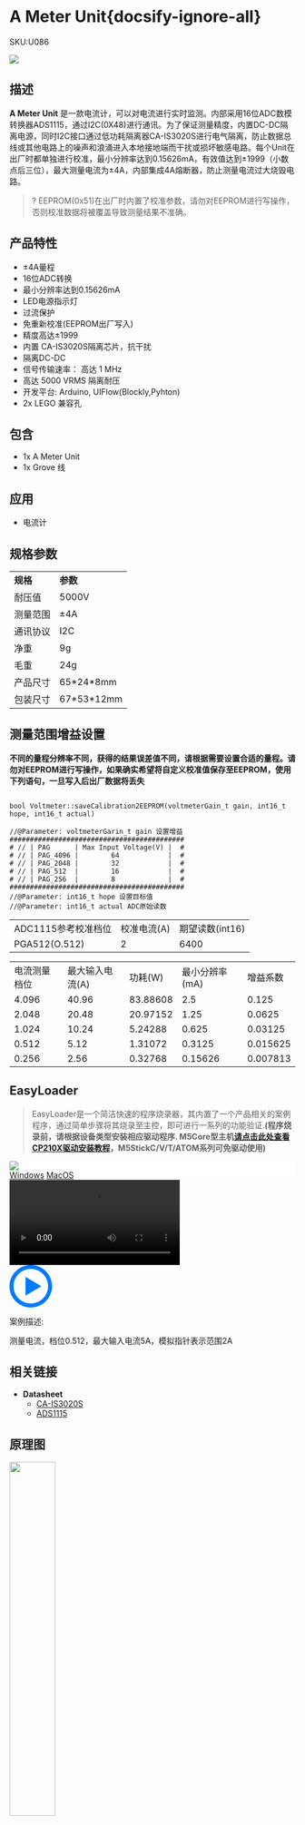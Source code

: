 # A Meter Unit{docsify-ignore-all}

<el-tag effect="plain">SKU:U086</el-tag>

<div class="product_pic"><img src="assets/img/product_pics/unit/a_meter/ameter.webp"></div>

## 描述

**A Meter Unit** 是一款电流计，可以对电流进行实时监测。内部采用16位ADC数模转换器ADS1115，通过I2C(0X48)进行通讯。为了保证测量精度，内置DC-DC隔离电源，同时I2C接口通过低功耗隔离器CA-IS3020S进行电气隔离，防止数据总线或其他电路上的噪声和浪涌进入本地接地端而干扰或损坏敏感电路。每个Unit在出厂时都单独进行校准，最小分辨率达到0.15626mA，有效值达到±1999（小数点后三位），最大测量电流为±4A，内部集成4A熔断器，防止测量电流过大烧毁电路。

>? EEPROM(0x51)在出厂时内置了校准参数，请勿对EEPROM进行写操作，否则校准数据将被覆盖导致测量结果不准确。

## 产品特性

- ±4A量程
- 16位ADC转换
- 最小分辨率达到0.15626mA
- LED电源指示灯
- 过流保护
- 免重新校准(EEPROM出厂写入)
- 精度高达±1999
- 内置 CA-IS3020S隔离芯片，抗干扰
- 隔离DC-DC
- 信号传输速率： 高达 1 MHz
- 高达 5000 VRMS 隔离耐压
- 开发平台: Arduino, UIFlow(Blockly,Pyhton)
- 2x LEGO 兼容孔

## 包含

- 1x A Meter Unit
- 1x Grove 线

## 应用

- 电流计

## 规格参数
 
<table>
   <tr style="font-weight:bold">
      <td>规格</td>
      <td>参数</td>
   </tr>
   <tr>
      <td>耐压值</td>
      <td>5000V</td>
   </tr>
   <tr>
      <td>测量范围</td>
      <td>±4A</td>
   </tr>
   <tr>
      <td>通讯协议</td>
      <td>I2C</td>
   </tr>
   <tr>
   <td>净重</td>
      <td>9g</td>
   </tr>
   <tr>
      <td>毛重</td>
      <td>24g</td>
   </tr>
   <tr>
      <td>产品尺寸</td>
      <td>65*24*8mm</td>
   </tr>
   <tr>
      <td>包装尺寸</td>
      <td>67*53*12mm</td>
   </tr>
 </table>


## 测量范围增益设置

**不同的量程分辨率不同，获得的结果误差值不同，请根据需要设置合适的量程。请勿对EEPROM进行写操作，如果确实希望将自定义校准值保存至EEPROM，使用下列语句，一旦写入后出厂数据将丢失**

```Arduino

bool Voltmeter::saveCalibration2EEPROM(voltmeterGain_t gain, int16_t hope, int16_t actual)

//@Parameter: voltmeterGarin_t gain 设置增益
###########################################
# // | PAG      | Max Input Voltage(V) |  #
# // | PAG_4096 |        64            |  #
# // | PAG_2048 |        32            |  #
# // | PAG_512  |        16            |  #
# // | PAG_256  |        8             |  #
###########################################
//@Parameter: int16_t hope 设置目标值
//@Parameter: int16_t actual ADC原始读数

```

<table>
 <tr><td>ADC1115参考校准档位</td><td>校准电流(A)</td><td>期望读数(int16)</td></tr>
 <tr><td>PGA512(O.512)</td><td>2</td><td>6400</td></tr>
</table>

<table>
 <tr><td>电流测量档位</td><td>最大输入电流(A)</td><td>功耗(W)</td><td>最小分辨率(mA)</td><td>增益系数</td></tr>
 <tr><td>4.096</td><td>40.96</td><td>83.88608</td><td>2.5</td><td>0.125</td></tr>
 <tr><td>2.048</td><td>20.48</td><td>20.97152</td><td>1.25</td><td>0.0625</td></tr>
 <tr><td>1.024</td><td>10.24</td><td>5.24288</td><td>0.625</td><td>0.03125</td></tr>
 <tr><td>0.512</td><td>5.12</td><td>1.31072</td><td>0.3125</td><td>0.015625</td></tr>
 <tr><td>0.256</td><td>2.56</td><td>0.32768</td><td>0.15626</td><td>0.007813</td></tr>
</table>


## EasyLoader

>EasyLoader是一个简洁快速的程序烧录器，其内置了一个产品相关的案例程序，通过简单步骤将其烧录至主控，即可进行一系列的功能验证.**(程序烧录前，请根据设备类型安装相应驱动程序. M5Core型主机[请点击此处查看CP210X驱动安装教程](zh_CN/arduino/arduino_development?id=安装串口驱动)，M5StickC/V/T/ATOM系列可免驱动使用)**

<div class="easyloader-box">
    <div style="background-color:white;">
        <div><img src="https://m5stack.oss-cn-shenzhen.aliyuncs.com/image/easyloader_intro.webp"></div>
        <div class="easyloader-btn">
            <a href="https://m5stack.oss-cn-shenzhen.aliyuncs.com/EasyLoader/Windows/UNIT/For%20M5Core/EasyLoader_A_Meter_Unit.exe">Windows</a>
            <a href="https://m5stack.oss-cn-shenzhen.aliyuncs.com/EasyLoader/MacOS/UNIT/EasyLoader_A_Meter_Unit_for_M5Core.dmg">MacOS</a>
        </div>
    </div>
    <div>
        <video id="example_video" controls>
            <source src="https://m5stack.oss-cn-shenzhen.aliyuncs.com/video/Product_example_video/Unit/AMeter.mp4" type="video/mp4">
        </video>
        <div class="easyloader-mask">
        <a>
            <svg id="play-btn" t="1583228776634" class="icon" viewBox="0 0 1024 1024" version="1.1" xmlns="http://www.w3.org/2000/svg" p-id="4152" width="75" height="75"><path d="M512 0C229.216 0 0 229.216 0 512s229.216 512 512 512 512-229.216 512-512S794.784 0 512 0z m0 928C282.24 928 96 741.76 96 512S282.24 96 512 96s416 186.24 416 416-186.24 416-416 416zM384 288l384 224-384 224z" p-id="4153" fill="#007aff"></path></svg></a>
            <p>案例描述:</p>
            <p>测量电流，档位0.512，最大输入电流5A，模拟指针表示范围2A</p>
        </div>
    </div>
</div>

## 相关链接

-  **Datasheet** 
    - [CA-IS3020S](https://m5stack.oss-cn-shenzhen.aliyuncs.com/resource/docs/datasheet/unit/CA-IS3020S.pdf)
    - [ADS1115](https://m5stack.oss-cn-shenzhen.aliyuncs.com/resource/docs/datasheet/unit/ADS1115.PDF)

## 原理图

<img src="assets/img/product_pics/unit/a_meter/a_meter_sch.webp" width="40%">

### 管脚映射

<table>
 <tr><td>M5Core(GROVE A)</td><td>SDA(GPIO21)</td><td>SCL(GPIO22)</td><td>5V</td><td>GND</td></tr>
 <tr><td>A Meter Unit</td><td>SDA</td><td>SCL</td><td>5V</td><td>GND</td></tr>
</table>

## 案例程序

### 1. Arduino IDE

[点击这里获取Arduino示例程序](https://github.com/m5stack/M5-ProductExampleCodes/tree/master/Unit/A_Meter_Unit)

<script>

   var purchase_link = '';

   anchor_search(purchase_link);
   scrollFunc();

</script>